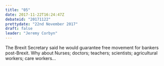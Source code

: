 ```yaml
---
title: "05"
date: 2017-11-22T16:24:47Z
debateid: "20171122"
prettydate: "22nd November 2017"
draft: false
leader: "Jeremy Corbyn"
---
```


The Brexit Secretary said he would guarantee free movement for bankers post-Brexit. Why about Nurses; doctors; teachers; scientists; agricultural workers; care workers...